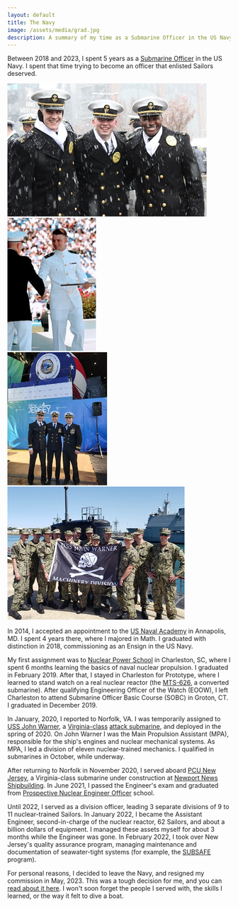 ```yaml
---
layout: default
title: The Navy
image: /assets/media/grad.jpg
description: A summary of my time as a Submarine Officer in the US Navy.
---
```


Between 2018 and 2023, I spent 5 years as a [Submarine Officer](https://www.navy.com/careers/nupoc-submarine-officer) in the US Navy. I spent that time trying to become an officer that enlisted Sailors deserved.

<div class="outer"><div class="block"><img width="450" height="300" src="assets/media/lastonefastone.jpg" alt="The 2017 Army-Navy Game, with my roommates."></div>

<div class="block"><img width="200" height="300" src="assets/media/grad.jpg" alt="Graduating from the Naval Academy."></div>

<div class = "block"><img width = "225" height = "300" src="/assets/media/christening.jpg" alt="Christening PCU New Jersey"></div>

<div class="block"><img width="400" height="300" src="assets/media/jwr.jpg" alt="A port call in Spain with my division of Nuclear Mechanics."></div></div>

In 2014, I accepted an appointment to the [US Naval Academy](https://www.usna.edu/homepage.php) in Annapolis, MD. I spent 4 years there, where I majored in Math. I graduated with distinction in 2018, commissioning as an Ensign in the US Navy.

My first assignment was to [Nuclear Power School](https://www.navsea.navy.mil/Home/NNPTC/) in Charleston, SC, where I spent 6 months learning the basics of naval nuclear propulsion. I graduated in February 2019. After that, I stayed in Charleston for Prototype, where I learned to stand watch on a real nuclear reactor (the [MTS-626](https://en.wikipedia.org/wiki/USS_Daniel_Webster_(SSBN-626)), a converted submarine). After qualifying Engineering Officer of the Watch (EOOW), I left Charleston to attend Submarine Officer Basic Course (SOBC) in Groton, CT. I graduated in December 2019.

In January, 2020, I reported to Norfolk, VA. I was temporarily assigned to [USS John Warner](https://en.wikipedia.org/wiki/USS_John_Warner_(SSN-785)), a [Virginia-class](https://en.wikipedia.org/wiki/Virginia-class_submarine) [attack submarine](https://en.wikipedia.org/wiki/Attack_submarine), and deployed in the spring of 2020. On John Warner I was the Main Propulsion Assistant (MPA), responsible for the ship's engines and nuclear mechanical systems. As MPA, I led a division of eleven nuclear-trained mechanics. I qualified in submarines in October, while underway.

After returning to Norfolk in November 2020, I served aboard [PCU New Jersey](https://en.wikipedia.org/wiki/USS_New_Jersey_(SSN-796)), a Virginia-class submarine under construction at [Newport News Shipbuilding](https://huntingtoningalls.com/). In June 2021, I passed the Engineer's exam and graduated from [Prospective Nuclear Engineer Officer](https://allhands.navy.mil/Stories/Display-Story/Article/1839925/call-me-a-nuclear-engineer/) school.

Until 2022, I served as a division officer, leading 3 separate divisions of 9 to 11 nuclear-trained Sailors. In January 2022, I became the Assistant Engineer, second-in-charge of the nuclear reactor, 62 Sailors, and about a billion dollars of equipment. I managed these assets myself for about 3 months while the Engineer was gone. In February 2022, I took over New Jersey's quality assurance program, managing maintenance and documentation of seawater-tight systems (for example, the [SUBSAFE](https://en.wikipedia.org/wiki/SUBSAFE) program).

For personal reasons, I decided to leave the Navy, and resigned my commission in May, 2023. This was a tough decision for me, and you can [read about it here](/2023/04/16/leavingthenavy.html). I won't soon forget the people I served with, the skills I learned, or the way it felt to dive a boat. 

